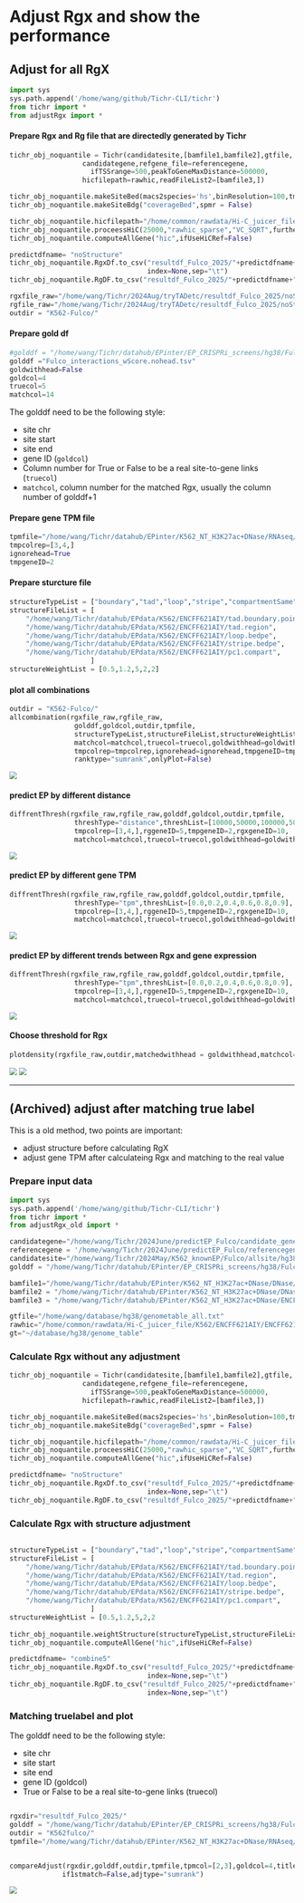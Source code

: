 # Adjust Rgx and show the performance

## Adjust for all RgX

``` python
import sys
sys.path.append('/home/wang/github/Tichr-CLI/tichr')
from tichr import *
from adjustRgx import *
```

#### Prepare Rgx and Rg file that are directedly generated by Tichr

``` python
tichr_obj_noquantile = Tichr(candidatesite,[bamfile1,bamfile2],gtfile,
                  candidategene,refgene_file=referencegene,
                    ifTSSrange=500,peakToGeneMaxDistance=500000,
                  hicfilepath=rawhic,readFileList2=[bamfile3,])

tichr_obj_noquantile.makeSiteBed(macs2species='hs',binResolution=100,tmpdir='tmp_K562fulco')
tichr_obj_noquantile.makeSiteBdg("coverageBed",spmr = False)

tichr_obj_noquantile.hicfilepath="/home/common/rawdata/Hi-C_juicer_file/K562/ENCFF621AIY/ENCFF621AIY.hic"
tichr_obj_noquantile.proceessHiC(25000,"rawhic_sparse","VC_SQRT",further_normalize_type='no_further',threads=12)
tichr_obj_noquantile.computeAllGene("hic",ifUseHiCRef=False)

predictdfname= "noStructure"
tichr_obj_noquantile.RgxDf.to_csv("resultdf_Fulco_2025/"+predictdfname+"_Rgx_beforematch.tsv",
                                  index=None,sep="\t")
tichr_obj_noquantile.RgDF.to_csv("resultdf_Fulco_2025/"+predictdfname+"_Rg_beforematch.tsv",index=None,sep="\t")

```

``` python
rgxfile_raw="/home/wang/Tichr/2024Aug/tryTADetc/resultdf_Fulco_2025/noStructure_Rgx_beforematch.tsv"
rgfile_raw="/home/wang/Tichr/2024Aug/tryTADetc/resultdf_Fulco_2025/noStructure_Rg_beforematch.tsv"
outdir = "K562-Fulco/"
```

#### Prepare gold df

``` python
#golddf = "/home/wang/Tichr/datahub/EPinter/EP_CRISPRi_screens/hg38/Fulco_interactions_wScore.txt"
golddf ="Fulco_interactions_wScore.nohead.tsv"
goldwithhead=False
goldcol=4
truecol=5
matchcol=14
```

The golddf need to be the following style:
- site chr
- site start
- site end
- gene ID (`goldcol`)
- Column number for True or False to be a real site-to-gene links (`truecol`)
- `matchcol`, column number for the matched Rgx, usually the column number of golddf+1

#### Prepare gene TPM file

``` python 
tpmfile="/home/wang/Tichr/datahub/EPinter/K562_NT_H3K27ac+DNase/RNAseq/Matrix_edgeR/K562.genes.TPM.txt"
tmpcolrep=[3,4,]
ignorehead=True
tmpgeneID=2
```

#### Prepare sturcture file

``` python
structureTypeList = ["boundary","tad","loop","stripe","compartmentSame"]
structureFileList = [
    "/home/wang/Tichr/datahub/EPdata/K562/ENCFF621AIY/tad.boundary.point",
    "/home/wang/Tichr/datahub/EPdata/K562/ENCFF621AIY/tad.region",
    "/home/wang/Tichr/datahub/EPdata/K562/ENCFF621AIY/loop.bedpe",
    "/home/wang/Tichr/datahub/EPdata/K562/ENCFF621AIY/stripe.bedpe",
    "/home/wang/Tichr/datahub/EPdata/K562/ENCFF621AIY/pc1.compart",
                    ]
structureWeightList = [0.5,1.2,5,2,2]

```



#### plot all combinations

``` python
outdir = "K562-Fulco/"
allcombination(rgxfile_raw,rgfile_raw,
                golddf,goldcol,outdir,tpmfile,
                structureTypeList,structureFileList,structureWeightList,
                matchcol=matchcol,truecol=truecol,goldwithhead=goldwithhead,
                tmpcolrep=tmpcolrep,ignorehead=ignorehead,tmpgeneID=tmpgeneID,
                ranktype="sumrank",onlyPlot=False)

```

<img src="_static/adjrgx/002.png" style="zoom:80%;" />


#### predict EP by different distance
``` python
diffrentThresh(rgxfile_raw,rgfile_raw,golddf,goldcol,outdir,tpmfile,
                threshType="distance",threshList=[10000,50000,100000,500000,1000000,5000000],
                tmpcolrep=[3,4,],rggeneID=5,tmpgeneID=2,rgxgeneID=10,
                matchcol=matchcol,truecol=truecol,goldwithhead=goldwithhead,onlyPlot=False)
```
<img src="_static/adjrgx/003.png" style="zoom:80%;" />



#### predict EP by different gene TPM
``` python
diffrentThresh(rgxfile_raw,rgfile_raw,golddf,goldcol,outdir,tpmfile,
                threshType="tpm",threshList=[0.0,0.2,0.4,0.6,0.8,0.9],
                tmpcolrep=[3,4,],rggeneID=5,tmpgeneID=2,rgxgeneID=10,
                matchcol=matchcol,truecol=truecol,goldwithhead=goldwithhead,onlyPlot=False)
```
<img src="_static/adjrgx/004.png" style="zoom:80%;" />

#### predict EP by different trends between Rgx and gene expression
``` python
diffrentThresh(rgxfile_raw,rgfile_raw,golddf,goldcol,outdir,tpmfile,
                threshType="tpm",threshList=[0.0,0.2,0.4,0.6,0.8,0.9],
                tmpcolrep=[3,4,],rggeneID=5,tmpgeneID=2,rgxgeneID=10,
                matchcol=matchcol,truecol=truecol,goldwithhead=goldwithhead,onlyPlot=False)
```

<img src="_static/adjrgx/005.png" style="zoom:80%;" />


#### Choose threshold for Rgx

``` python
plotdensity(rgxfile_raw,outdir,matchedwithhead = goldwithhead,matchcol=matchcol,truecol=truecol)
```
<img src="_static/adjrgx/006.png" style="zoom:80%;" />

<img src="_static/adjrgx/007.png" style="zoom:80%;" />



--------------------

## (Archived) adjust after matching true label

This is a old method, two points are important:
- adjust structure before calculating RgX
- adjust gene TPM after calculateing Rgx and matching to the real value

### Prepare input data

``` python
import sys
sys.path.append('/home/wang/github/Tichr-CLI/tichr')
from tichr import *
from adjustRgx_old import *

candidategene="/home/wang/Tichr/2024June/predictEP_Fulco/candidate_gene.bed"
referencegene = '/home/wang/Tichr/2024June/predictEP_Fulco/referencegene.bed'
candidatesite="/home/wang/Tichr/2024May/K562_knownEP/Fulco/allsite/hg38_FulcoCandidates.bed"
golddf = "/home/wang/Tichr/datahub/EPinter/EP_CRISPRi_screens/hg38/Fulco_interactions_wScore.txt"

bamfile1="/home/wang/Tichr/datahub/EPinter/K562_NT_H3K27ac+DNase/DNase/hg38_wgEncodeUwDnaseK562AlnRep1.sorted.bam"
bamfile2 = "/home/wang/Tichr/datahub/EPinter/K562_NT_H3K27ac+DNase/DNase/hg38_wgEncodeUwDnaseK562AlnRep2.sorted.bam"
bamfile3 = "/home/wang/Tichr/datahub/EPinter/K562_NT_H3K27ac+DNase/ENCFF600THN.bam"

gtfile="/home/wang/database/hg38/genometable_all.txt"
rawhic="/home/common/rawdata/Hi-C_juicer_file/K562/ENCFF621AIY/ENCFF621AIY.hic"
gt="~/database/hg38/genome_table"

```

### Calculate Rgx without any adjustment

``` python
tichr_obj_noquantile = Tichr(candidatesite,[bamfile1,bamfile2],gtfile,
                  candidategene,refgene_file=referencegene,
                    ifTSSrange=500,peakToGeneMaxDistance=500000,
                  hicfilepath=rawhic,readFileList2=[bamfile3,])

tichr_obj_noquantile.makeSiteBed(macs2species='hs',binResolution=100,tmpdir='tmp_K562fulco')
tichr_obj_noquantile.makeSiteBdg("coverageBed",spmr = False)

tichr_obj_noquantile.hicfilepath="/home/common/rawdata/Hi-C_juicer_file/K562/ENCFF621AIY/ENCFF621AIY.hic"
tichr_obj_noquantile.proceessHiC(25000,"rawhic_sparse","VC_SQRT",further_normalize_type='no_further',threads=12)
tichr_obj_noquantile.computeAllGene("hic",ifUseHiCRef=False)

predictdfname= "noStructure"
tichr_obj_noquantile.RgxDf.to_csv("resultdf_Fulco_2025/"+predictdfname+"_Rgx_beforematch.tsv",
                                  index=None,sep="\t")
tichr_obj_noquantile.RgDF.to_csv("resultdf_Fulco_2025/"+predictdfname+"_Rg_beforematch.tsv",index=None,sep="\t")

```

### Calculate Rgx with structure adjustment

``` python

structureTypeList = ["boundary","tad","loop","stripe","compartmentSame"]
structureFileList = [
    "/home/wang/Tichr/datahub/EPdata/K562/ENCFF621AIY/tad.boundary.point",
    "/home/wang/Tichr/datahub/EPdata/K562/ENCFF621AIY/tad.region",
    "/home/wang/Tichr/datahub/EPdata/K562/ENCFF621AIY/loop.bedpe",
    "/home/wang/Tichr/datahub/EPdata/K562/ENCFF621AIY/stripe.bedpe",
    "/home/wang/Tichr/datahub/EPdata/K562/ENCFF621AIY/pc1.compart",
                    ]
structureWeightList = [0.5,1.2,5,2,2
                       
tichr_obj_noquantile.weightStructure(structureTypeList,structureFileList,structureWeightList)
tichr_obj_noquantile.computeAllGene("hic",ifUseHiCRef=False)

predictdfname= "combine5"
tichr_obj_noquantile.RgxDf.to_csv("resultdf_Fulco_2025/"+predictdfname+"_Rgx_beforematch.tsv",
                                  index=None,sep="\t")
tichr_obj_noquantile.RgDF.to_csv("resultdf_Fulco_2025/"+predictdfname+"_Rg_beforematch.tsv",
                                  index=None,sep="\t")

```

### Matching truelabel and plot

The golddf need to be the following style:
- site chr
- site start
- site end
- gene ID (goldcol)
- True or False to be a real site-to-gene links (truecol)


``` python

rgxdir="resultdf_Fulco_2025/"
golddf = "/home/wang/Tichr/datahub/EPinter/EP_CRISPRi_screens/hg38/Fulco_interactions_wScore.txt"
outdir = "K562fulco/"
tpmfile="/home/wang/Tichr/datahub/EPinter/K562_NT_H3K27ac+DNase/RNAseq/Matrix_edgeR/K562.genes.TPM.txt"


compareAdjust(rgxdir,golddf,outdir,tpmfile,tpmcol=[2,3],goldcol=4,title="K562 Fulco Dataset",
             if1stmatch=False,adjtype="sumrank")

```

<img src="_static/adjrgx/001.png" style="zoom:80%;" />
